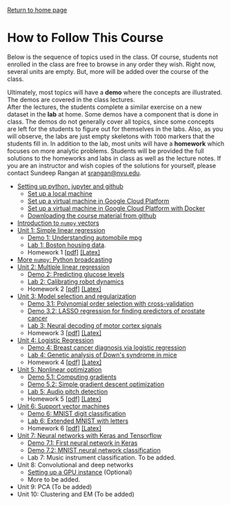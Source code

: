 [Return to home page](./README.md) 

# How to Follow This Course

Below is the sequence of topics used in the class.  Of course, students not enrolled in 
the class are free to browse in any order they wish.  Right now,
several units are empty.  But, more will be added over the course of the class.

Ultimately, most topics will have a **demo** where the concepts are illustrated.
The demos are covered in the class lectures.  
After the lectures, the students complete a similar
exercise on a new dataset in the **lab** at home.
Some demos have a component that is done in class.
The demos do not generally cover
all topics, since some concepts are left for the students to figure out 
for themselves in the labs.  Also, as you will observe, the labs are 
just empty skeletons with `TODO` markers that the students fill in.
In addition to the lab, most units will have a **homework** which
focuses on more analytic problems.  Students will be 
provided the full solutions to the homeworks and labs in class
as well as the lecture notes.
If you are an instructor
and wish copies of the solutions for yourself,
please contact Sundeep Rangan at <srangan@nyu.edu>.

* [Setting up python, jupyter and github](./Basics/setup.md)
    * [Set up a local machine](./Basics/setup.md)
    * [Set up a virtual machine in Google Cloud Platform](./GCP/getting_started.md)
    * [Set up a virtual machine in Google Cloud Platform with Docker](./GCP/docker.md)
    * [Downloading the course material from github](./Basics/github.md)
* [Introduction to `numpy` vectors](./Basics/intro_vectors.ipynb)
* [Unit 1:  Simple linear regression](./simp_lin_reg/readme.md)
    * [Demo 1:  Understanding automobile mpg](./simp_lin_reg/auto_mpg.ipynb)
    * [Lab 1: Boston housing data](./simp_lin_reg/lab_housing_partial.ipynb). 
    * Homework 1 [[pdf]](./simp_lin_reg/hw/HW1.pdf) [[Latex]](./simp_lin_reg/hw/HW1.tex)
* [More `numpy`:  Python broadcasting](./Basics/numpy_axes_broadcasting.ipynb)      
* [Unit 2:  Multiple linear regression](./mult_lin_reg/readme.md)
    * [Demo 2:  Predicting glucose levels](./mult_lin_reg/glucose.ipynb)
    * [Lab 2: Calibrating robot dynamics](./mult_lin_reg/lab_robot_calib_partial.ipynb) 
    * Homework 2 [[pdf]](./mult_lin_reg/hw/HW2.pdf) [[Latex]](./mult_lin_reg/hw/HW2.tex)
* [Unit 3:  Model selection and regularization](./model_sel/readme.md)
    * [Demo 3.1:  Polynomial order selection with cross-validation](./model_sel/polyfit.ipynb)
    * [Demo 3.2:  LASSO regression for finding predictors of prostate cancer](./model_sel/prostate.ipynb) 
    * [Lab 3: Neural decoding of motor cortex signals](./model_sel/lab_neural_partial.ipynb)
    * Homework 3 [[pdf]](./model_sel/hw/HW3.pdf) [[Latex]](.//model_sel/hw/HW3.tex)
* [Unit 4:  Logistic Regression](./logistic/readme.md)
    * [Demo 4:  Breast cancer diagnosis via logistic regression](./logistic/breast_cancer.ipynb)
    * [Lab 4: Genetic analysis of Down's syndrome in mice](./logistic/lab_gene_partial.ipynb)
    * Homework 4 [[pdf]](./logistic/hw/HW4_Logistic.pdf) [[Latex]](./logistic/hw/HW4_Logistic.tex)
* [Unit 5:  Nonlinear optimization](./optim/readme.md)
    * [Demo 5.1:  Computing gradients](./optim/computing_gradients.ipynb)
    * [Demo 5.2:  Simple gradient descent optimization](./optim/grad_descent.ipynb)    
    * [Lab 5: Audio pitch detection](./optim/lab_audio_partial.ipynb)
    * Homework 5 [[pdf]](./optim/hw/HW5_Optim.pdf) [[Latex]](./optim/hw/HW5_Optim.tex)
* [Unit 6:  Support vector machines](./svm/readme.md)
    * [Demo 6:  MNIST digit classification](./svm/mnist_svm.ipynb)
    * [Lab 6: Extended MNIST with letters](./svm/lab06_ext_mnist_partial.ipynb)
    * Homework 6 [[pdf]](./svm/hw/HW6_svm.pdf) [[Latex]](./svm/hw/HW6_svm.tex)
* [Unit 7: Neural networks with Keras and Tensorflow](./neural/readme.md)
    * [Demo 7.1: First neural network in Keras](./neural/synthetic.ipynb)
    * [Demo 7.2: MNIST neural network classification](./neural/mnist_neural.ipynb)
    * Lab 7:  Music instrument classification.  To be added.
* Unit 8:  Convolutional and deep networks
    * [Setting up a GPU instance](./GCP/gpu_setup.md) (Optional)
    * More to be added.
* Unit 9:  PCA (To be added)
* Unit 10:  Clustering and EM (To be added)
    

